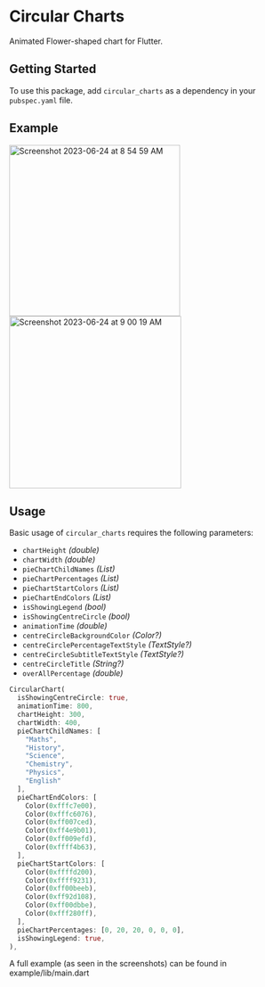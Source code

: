 # Circular Charts

Animated Flower-shaped chart for Flutter.

## Getting Started

To use this package, add `circular_charts` as a dependency in your `pubspec.yaml` file.

## Example

<img width="307" alt="Screenshot 2023-06-24 at 8 54 59 AM" src="https://github.com/Rachit2030/circular_charts/assets/69667845/d880f0c5-3862-4f08-9089-e8760f8bed87">
<img width="309" alt="Screenshot 2023-06-24 at 9 00 19 AM" src="https://github.com/Rachit2030/circular_charts/assets/69667845/ab462b35-5ab2-4961-82e8-69429213b8d7">


## Usage

Basic usage of `circular_charts` requires the following parameters:

- `chartHeight` _(double)_
- `chartWidth` _(double)_
- `pieChartChildNames` _(List<String>)_
- `pieChartPercentages` _(List<double>)_
- `pieChartStartColors` _(List<Color>)_
- `pieChartEndColors` _(List<Color>)_
- `isShowingLegend` _(bool)_
- `isShowingCentreCircle` _(bool)_
- `animationTime` _(double)_
- `centreCircleBackgroundColor` _(Color?)_
- `centreCirclePercentageTextStyle` _(TextStyle?)_
- `centreCircleSubtitleTextStyle` _(TextStyle?)_
- `centreCircleTitle` _(String?)_
- `overAllPercentage` _(double)_

```dart
CircularChart(
  isShowingCentreCircle: true,
  animationTime: 800,
  chartHeight: 300,
  chartWidth: 400,
  pieChartChildNames: [
    "Maths",
    "History",
    "Science",
    "Chemistry",
    "Physics",
    "English"
  ],
  pieChartEndColors: [
    Color(0xfffc7e00),
    Color(0xfffc6076),
    Color(0xff007ced),
    Color(0xff4e9b01),
    Color(0xff009efd),
    Color(0xffff4b63),
  ],
  pieChartStartColors: [
    Color(0xffffd200),
    Color(0xffff9231),
    Color(0xff00beeb),
    Color(0xff92d108),
    Color(0xff00dbbe),
    Color(0xfff280ff),
  ],
  pieChartPercentages: [0, 20, 20, 0, 0, 0],
  isShowingLegend: true,
),
```
A full example (as seen in the screenshots) can be found in example/lib/main.dart
